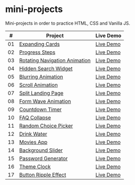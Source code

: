 # mini-projects

Mini-projects in order to practice HTML, CSS and Vanilla JS.

|  #  | Project                                                                                                   | Live Demo                                                                    |
| :-: | --------------------------------------------------------------------------------------------------------- | ---------------------------------------------------------------------------- |
| 01  | [Expanding Cards](https://github.com/mlaversin/mini-projects/tree/main/expanding-cards)                   | [Live Demo](https://mlaversin.github.io/mini-projects/expanding-cards/)      |
| 02  | [Progress Steps](https://github.com/mlaversin/mini-projects/tree/main/progress-steps)                     | [Live Demo](https://mlaversin.github.io/mini-projects/progress-steps/)       |
| 03  | [Rotating Navigation Animation](https://github.com/mlaversin/mini-projects/tree/main/rotating-navigation) | [Live Demo](https://mlaversin.github.io/mini-projects/rotating-navigation/)  |
| 04  | [Hidden Search Widget](https://github.com/mlaversin/mini-projects/tree/main/hidden-search)                | [Live Demo](https://mlaversin.github.io/mini-projects/hidden-search/)        |
| 05  | [Blurring Animation](https://github.com/mlaversin/mini-projects/tree/main/blurry-loading)                 | [Live Demo](https://mlaversin.github.io/mini-projects/blurry-loading/)       |
| 06  | [Scroll Animation](https://github.com/mlaversin/mini-projects/tree/main/scroll-animation)                 | [Live Demo](https://mlaversin.github.io/mini-projects/scroll-animation/)     |
| 07  | [Split Landing Page](https://github.com/mlaversin/mini-projects/tree/main/split-landing-page)             | [Live Demo](https://mlaversin.github.io/mini-projects/split-landing-page/)   |
| 08  | [Form Wave Animation](https://github.com/mlaversin/mini-projects/tree/main/form-wave-animation)           | [Live Demo](https://mlaversin.github.io/mini-projects/form-wave-animation/)  |
| 09  | [Countdown Timer](https://github.com/mlaversin/mini-projects/tree/main/countdown-timer)                   | [Live Demo](https://mlaversin.github.io/mini-projects/countdown-timer/)      |
| 10  | [FAQ Collapse](https://github.com/mlaversin/mini-projects/tree/main/faq-boxes)                            | [Live Demo](https://mlaversin.github.io/mini-projects/faq-boxes/)            |
| 11  | [Random Choice Picker](https://github.com/mlaversin/mini-projects/tree/main/random-choice-picker)         | [Live Demo](https://mlaversin.github.io/mini-projects/random-choice-picker/) |
| 12  | [Drink Water](https://github.com/mlaversin/mini-projects/tree/main/drink-water)                           | [Live Demo](https://mlaversin.github.io/mini-projects/drink-water/)          |
| 13  | [Movies App](https://github.com/mlaversin/mini-projects/tree/main/movie-app)                              | [Live Demo](https://mlaversin.github.io/mini-projects/movie-app/)            |
| 14  | [Background Slider](https://github.com/mlaversin/mini-projects/tree/main/background-slider)               | [Live Demo](https://mlaversin.github.io/mini-projects/background-slider/)    |
| 15  | [Password Generator](https://github.com/mlaversin/mini-projects/tree/main/password-generator)             | [Live Demo](https://mlaversin.github.io/mini-projects/password-generator/)   |
| 16  | [Theme Clock](https://github.com/mlaversin/mini-projects/tree/main/theme-clock)                           | [Live Demo](https://mlaversin.github.io/mini-projects/theme-clock/)          |
| 17  | [Button Ripple Effect](https://github.com/mlaversin/mini-projects/tree/main/button-ripple-effect)         | [Live Demo](https://mlaversin.github.io/mini-projects/button-ripple-effect/) |
